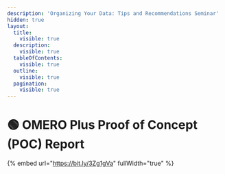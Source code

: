 ```yaml
---
description: 'Organizing Your Data: Tips and Recommendations Seminar'
hidden: true
layout:
  title:
    visible: true
  description:
    visible: true
  tableOfContents:
    visible: true
  outline:
    visible: true
  pagination:
    visible: true
---
```


# 🟢 OMERO Plus Proof of Concept (POC) Report

{% embed url="https://bit.ly/3Zg1gVa" fullWidth="true" %}
